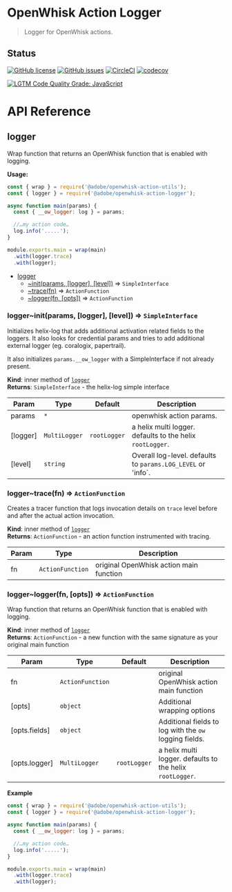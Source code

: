 # OpenWhisk Action Logger
> Logger for OpenWhisk actions.

## Status
[![GitHub license](https://img.shields.io/github/license/adobe/openwhisk-action-logger.svg)](https://github.com/adobe/openwhisk-action-logger/blob/master/LICENSE.txt)
[![GitHub issues](https://img.shields.io/github/issues/adobe/openwhisk-action-logger.svg)](https://github.com/adobe/openwhisk-action-logger/issues)
[![CircleCI](https://img.shields.io/circleci/project/github/adobe/openwhisk-action-logger.svg)](https://circleci.com/gh/adobe/openwhisk-action-logger)
[![codecov](https://img.shields.io/codecov/c/github/adobe/openwhisk-action-logger.svg)](https://codecov.io/gh/adobe/openwhisk-action-logger)

[![LGTM Code Quality Grade: JavaScript](https://img.shields.io/lgtm/grade/javascript/g/adobe/openwhisk-action-logger.svg?logo=lgtm&logoWidth=18)](https://lgtm.com/projects/g/adobe/openwhisk-action-logger)

# API Reference
<a name="module_logger"></a>

## logger
Wrap function that returns an OpenWhisk function that is enabled with logging.

**Usage:**

```js
const { wrap } = require('@adobe/openwhisk-action-utils');
const { logger } = require('@adobe/openwhisk-action-logger');

async function main(params) {
  const { __ow_logger: log } = params;

  //…my action code…
  log.info('.....');
}

module.exports.main = wrap(main)
  .with(logger.trace)
  .with(logger);
```


* [logger](#module_logger)
    * [~init(params, [logger], [level])](#module_logger..init) ⇒ <code>SimpleInterface</code>
    * [~trace(fn)](#module_logger..trace) ⇒ <code>ActionFunction</code>
    * [~logger(fn, [opts])](#module_logger..logger) ⇒ <code>ActionFunction</code>

<a name="module_logger..init"></a>

### logger~init(params, [logger], [level]) ⇒ <code>SimpleInterface</code>
Initializes helix-log that adds additional activation related fields to the loggers.
It also looks for credential params and tries to add additional external logger
(eg. coralogix, papertrail).

It also initializes `params.__ow_logger` with a SimpleInterface if not already present.

**Kind**: inner method of [<code>logger</code>](#module_logger)  
**Returns**: <code>SimpleInterface</code> - the helix-log simple interface  

| Param | Type | Default | Description |
| --- | --- | --- | --- |
| params | <code>\*</code> |  | openwhisk action params. |
| [logger] | <code>MultiLogger</code> | <code>rootLogger</code> | a helix multi logger. defaults to the helix                                            `rootLogger`. |
| [level] | <code>string</code> |  | Overall log-level. defaults to `params.LOG_LEVEL` or 'info`. |

<a name="module_logger..trace"></a>

### logger~trace(fn) ⇒ <code>ActionFunction</code>
Creates a tracer function that logs invocation details on `trace` level before and after the
actual action invocation.

**Kind**: inner method of [<code>logger</code>](#module_logger)  
**Returns**: <code>ActionFunction</code> - an action function instrumented with tracing.  

| Param | Type | Description |
| --- | --- | --- |
| fn | <code>ActionFunction</code> | original OpenWhisk action main function |

<a name="module_logger..logger"></a>

### logger~logger(fn, [opts]) ⇒ <code>ActionFunction</code>
Wrap function that returns an OpenWhisk function that is enabled with logging.

**Kind**: inner method of [<code>logger</code>](#module_logger)  
**Returns**: <code>ActionFunction</code> - a new function with the same signature as your original main function  

| Param | Type | Default | Description |
| --- | --- | --- | --- |
| fn | <code>ActionFunction</code> |  | original OpenWhisk action main function |
| [opts] | <code>object</code> |  | Additional wrapping options |
| [opts.fields] | <code>object</code> |  | Additional fields to log with the `ow` logging fields. |
| [opts.logger] | <code>MultiLogger</code> | <code>rootLogger</code> | a helix multi logger. defaults to the helix                                            `rootLogger`. |

**Example**  

```js
const { wrap } = require('@adobe/openwhisk-action-utils');
const { logger } = require('@adobe/openwhisk-action-logger');

async function main(params) {
  const { __ow_logger: log } = params;

  //…my action code…
  log.info('.....');
}

module.exports.main = wrap(main)
  .with(logger.trace)
  .with(logger);
```
